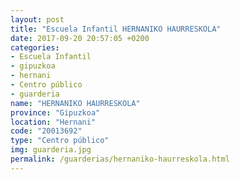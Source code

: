 ```yaml
---
layout: post
title: "Escuela Infantil HERNANIKO HAURRESKOLA"
date: 2017-09-20 20:57:05 +0200
categories:
- Escuela Infantil
- gipuzkoa
- hernani
- Centro público
- guarderia
name: "HERNANIKO HAURRESKOLA"
province: "Gipuzkoa"
location: "Hernani"
code: "20013692"
type: "Centro público"
img: guarderia.jpg
permalink: /guarderias/hernaniko-haurreskola.html
---
```

